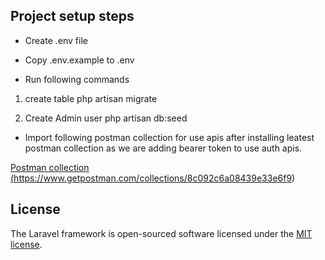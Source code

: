 ## Project setup steps
- Create .env file
- Copy .env.example to .env

- Run following commands
1) create table
php artisan migrate

2) Create Admin user
php artisan db:seed

- Import following postman collection for use apis after installing leatest postman collection as we are adding bearer token to use auth apis.

<a href="https://www.getpostman.com/collections/8c092c6a08439e33e6f9">Postman collection (https://www.getpostman.com/collections/8c092c6a08439e33e6f9)</a>

## License

The Laravel framework is open-sourced software licensed under the [MIT license](https://opensource.org/licenses/MIT).
